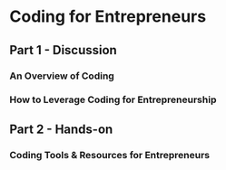 # Coding for Entrepreneurs

## Part 1 - Discussion
### An Overview of Coding
### How to Leverage Coding for Entrepreneurship

## Part 2 - Hands-on
### Coding Tools & Resources for Entrepreneurs
